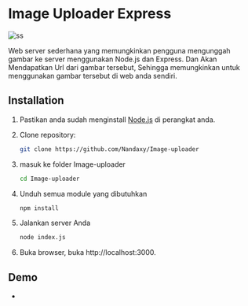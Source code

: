 # Image Uploader Express 

<img src="https://telegra.ph/file/3aa0a99d31c1201536c8d.png" alt="ss">

Web server sederhana yang memungkinkan pengguna mengunggah gambar ke server menggunakan Node.js dan Express. Dan Akan Mendapatkan Url dari gambar tersebut, Sehingga memungkinkan untuk menggunakan gambar tersebut di web anda sendiri.

## Installation

1. Pastikan anda sudah menginstall [Node.js](https://nodejs.org/) di perangkat anda.
2. Clone repository:

   ```bash
   git clone https://github.com/Nandaxy/Image-uploader
   
3. masuk ke folder Image-uploader

   ```bash
   cd Image-uploader
   
4. Unduh semua module yang dibutuhkan

   ```bash
   npm install

5. Jalankan server Anda 

   ```bash
   node index.js

6. Buka browser, buka http://localhost:3000.

## Demo

- 
